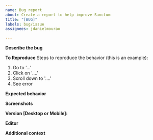 ```yaml
---
name: Bug report
about: Create a report to help improve Sanctum
title: "[BUG]"
labels: bug/issue
assignees: jdanielmourao

---
```


<!-- Firstly, before submitting a bug:
- make sure you're using the latest installer. You can simply go to  Settings -> About -> Installer version;
- check if there are any currently opened issues which tackle your problem as well, and if so, comment on them instead of making a new one;
-->

**Describe the bug**
<!-- A clear and concise description of what the bug is.-->

**To Reproduce**
Steps to reproduce the behavior (this is an example):
1. Go to '...'
2. Click on '....'
3. Scroll down to '....'
4. See error

**Expected behavior**
<!-- A clear and concise description of what you expected to happen.-->

**Screenshots**
<!--If applicable, add screenshots and/or gifs to help explain your problem.-->

**Version [Desktop or Mobile]:**

**Editor**
<!-- Are you using Legacy Editor or the new CM6 Editor?-->

**Additional context**
<!--Add any other context about the problem here.-->
